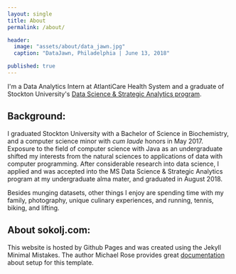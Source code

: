 ```yaml
---
layout: single
title: About
permalink: /about/

header:
  image: "assets/about/data_jawn.jpg"
  caption: "DataJawn, Philadelphia | June 13, 2018"

published: true
---
```


I'm a Data Analytics Intern at AtlantiCare Health System and a graduate of Stockton University's [Data Science & Strategic Analytics program](https://stockton.edu/graduate/data-science_strategic-analytics.html).

## Background: 
I graduated Stockton University with a Bachelor of Science in Biochemistry, and a computer science minor with _cum laude_ honors in May 2017. Exposure to the field of computer science with Java as an undergraduate shifted my interests from the natural sciences to applications of data with computer programming. After considerable research into data science, I applied and was accepted into the MS Data Science & Strategic Analytics program at my undergraduate alma mater, and graduated in August 2018.  

Besides munging datasets, other things I enjoy are spending time with my family, photography, unique culinary experiences, and running, tennis, biking, and lifting. 

## About sokolj.com: 
This website is hosted by Github Pages and was created using the Jekyll Minimal Mistakes. The author Michael Rose provides great [documentation](https://mmistakes.github.io/minimal-mistakes/) about setup for this template. 
